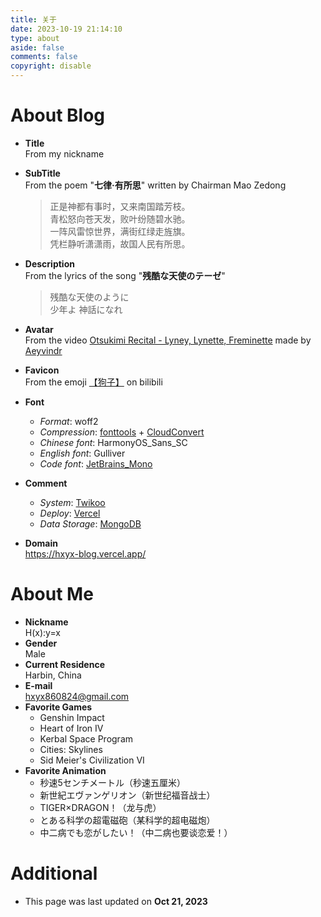 ```yaml
---
title: 关于
date: 2023-10-19 21:14:10
type: about
aside: false
comments: false
copyright: disable
---
```

# About Blog
+ **Title**\
    From my nickname
+ **SubTitle**\
    From the poem \"**七律·有所思**\" written by Chairman Mao Zedong
    >   正是神都有事时，又来南国踏芳枝。\
        青松怒向苍天发，败叶纷随碧水驰。\
        一阵风雷惊世界，满街红绿走旌旗。\
        凭栏静听潇潇雨，故国人民有所思。

+ **Description**\
    From the lyrics of the song \"**残酷な天使のテーゼ**\"
    >   残酷な天使のように\
        少年よ  神話になれ

+ **Avatar**\
    From the video [Otsukimi Recital - Lyney, Lynette, Freminette](https://www.youtube.com/watch?v=I4QyYpgJCvY) made by [Aeyvindr](https://www.youtube.com/@aeyvindr4177)
+ **Favicon**\
    From the emoji [【狗子】](https://b23.tv/OxZkb9M) on bilibili
+ **Font**
    + *Format*: woff2
    + *Compression*: [fonttools](https://pypi.org/project/fonttools/) + [CloudConvert](https://cloudconvert.com/)
    + *Chinese font*: HarmonyOS_Sans_SC
    + *English font*: Gulliver
    + *Code font*: [JetBrains_Mono](https://www.jetbrains.com/lp/mono/)
+ **Comment**
    + *System*: [Twikoo](https://github.com/twikoojs/twikoo)
    + *Deploy*: [Vercel](https://vercel.com/)
    + *Data Storage*: [MongoDB](https://cloud.mongodb.com/)
+ **Domain**\
    https://hxyx-blog.vercel.app/

# About Me
+ **Nickname**\
    H(x):y=x
+ **Gender**\
    Male
+ **Current Residence**\
    Harbin, China
+ **E-mail**\
    hxyx860824@gmail.com
+ **Favorite Games**
    + Genshin Impact
    + Heart of Iron IV
    + Kerbal Space Program
    + Cities: Skylines
    + Sid Meier's Civilization VI
+ **Favorite Animation**
    + 秒速5センチメートル（秒速五厘米）
    + 新世紀エヴァンゲリオン（新世纪福音战士）
    + TIGER×DRAGON！（龙与虎）
    + とある科学の超電磁砲（某科学的超电磁炮）
    + 中二病でも恋がしたい！（中二病也要谈恋爱！）

# Additional
+ This page was last updated on **Oct 21, 2023**

